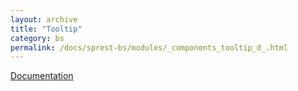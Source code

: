 ```yaml
---
layout: archive
title: "Tooltip"
category: bs
permalink: /docs/sprest-bs/modules/_components_tooltip_d_.html
---
```

[Documentation](https://getbootstrap.com/docs/4.4/components/tooltips)